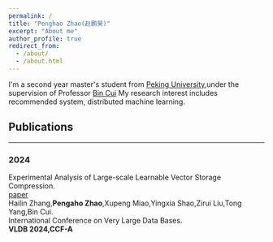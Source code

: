 ```yaml
---
permalink: /
title: "Penghao Zhao(赵鹏昊)"
excerpt: "About me"
author_profile: true
redirect_from: 
  - /about/
  - /about.html
---
```


I'm a second year master's student from [Peking University](https://www.pku.edu.cn/),under the supervision of Professor [Bin Cui](https://cuibinpku.github.io) My research interest includes recommended system, distributed machine learning.

## Publications
---
### 2024
Experimental Analysis of Large-scale Learnable Vector Storage Compression.  
[paper](https://arxiv.org/abs/2311.15578)  
Hailin Zhang,**Pengaho Zhao**,Xupeng Miao,Yingxia Shao,Zirui Liu,Tong Yang,Bin Cui.  
International Conference on Very Large Data Bases.  
**VLDB 2024,CCF-A**
